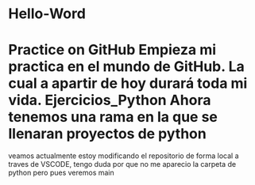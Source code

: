 # Hello-Word
Practice on GitHub
Empieza mi practica en el mundo de GitHub. La cual a apartir de hoy durará toda mi vida.
Ejercicios_Python
Ahora tenemos una rama en la que se llenaran proyectos de python
=======

veamos actualmente estoy modificando el repositorio de forma local a traves de VSCODE, tengo duda por que no me aparecio la carpeta de python pero pues veremos
main